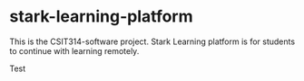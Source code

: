 # stark-learning-platform
This is the CSIT314-software project.
Stark Learning platform is for students to continue with learning remotely.

Test
